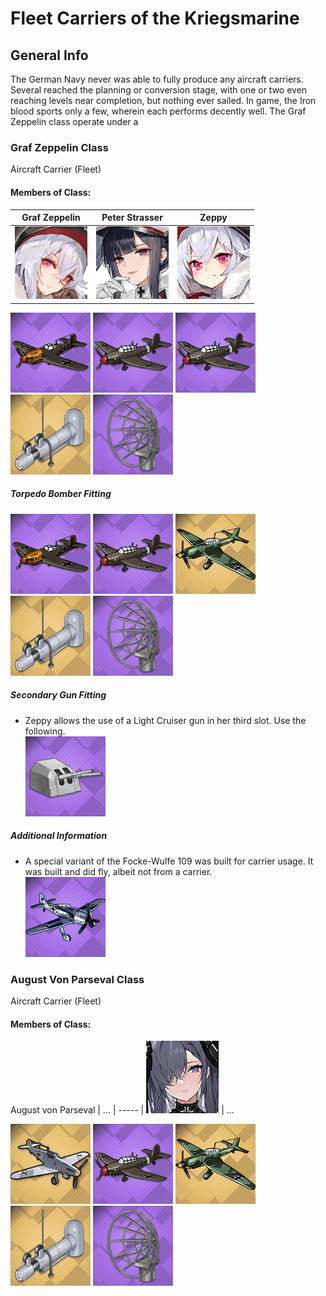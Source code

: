 # Fleet Carriers of the Kriegsmarine

## General Info

The German Navy never was able to fully produce any aircraft carriers. Several reached the planning or conversion stage, with one or two even reaching levels near completion, but nothing ever sailed. In game, the Iron blood sports only a few, wherein each performs decently well. The Graf Zeppelin class operate under a 

### Graf Zeppelin Class

Aircraft Carrier (Fleet) <br/>

#### Members of Class: <br/>
Graf Zeppelin | Peter Strasser | Zeppy
| ----- | ----- | ----- |
![Graf Zeppelin](/Icons/Ship/IronBlood/Graf_Zeppelin.png) | ![Peter Strasser](/Icons/Ship/IronBlood/Peter_Strasser.png) | ![Zeppy](/Icons/Ship/IronBlood/Zeppy.png)<br/>


![MEBF109T](/Icons/Equipment/Aircraft/Fighter/MEBF109T.png)
![JU87](/Icons/Equipment/Aircraft/Bomber/JU87.png)
![JU87](/Icons/Equipment/Aircraft/Bomber/JU87.png)
![SteamCatapult](/Icons/Equipment/Auxiliary/SteamCatapult.png)
![AirRadar](/Icons/Equipment/Auxiliary/AirRadar.png) <br/>

##### Torpedo Bomber Fitting

![MEBF109T](/Icons/Equipment/Aircraft/Fighter/MEBF109T.png)
![JU87](/Icons/Equipment/Aircraft/Bomber/JU87.png)
![JU87D](/Icons/Equipment/Aircraft/Torpedo/JU87D.png)
![SteamCatapult](/Icons/Equipment/Auxiliary/SteamCatapult.png)
![AirRadar](/Icons/Equipment/Auxiliary/AirRadar.png) <br/>

##### Secondary Gun Fitting
* Zeppy allows the use of a Light Cruiser gun in her third slot. Use the following. <br/>
![15cmTbtskC36T](/Icons/Equipment/Guns/CL/15cmTbtsKC36T.png)

##### Additional Information
* A special variant of the Focke-Wulfe 109 was built for carrier usage. It was built and did fly, albeit not from a carrier. <br/>
![FW109](/Icons/Equipment/Aircraft/Fighter/FW109.png)

### August Von Parseval Class

Aircraft Carrier (Fleet) <br/>

#### Members of Class: <br/>
August von Parseval | ...
| ----- | 
![August von Parseval](/Icons/Ship/IronBlood/August_von_Parseval.png) | ... <br/>


![MEBF109T](/Icons/Equipment/Aircraft/Fighter/MEBF109G.png)
![JU87](/Icons/Equipment/Aircraft/Bomber/JU87.png)
![JU87D](/Icons/Equipment/Aircraft/Torpedo/JU87D.png)
![SteamCatapult](/Icons/Equipment/Auxiliary/SteamCatapult.png)
![AirRadar](/Icons/Equipment/Auxiliary/AirRadar.png) <br/>